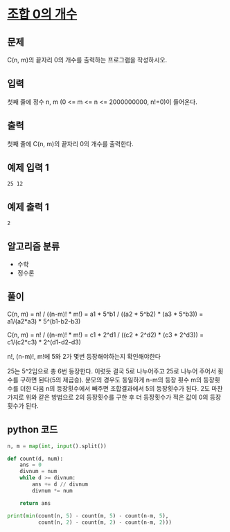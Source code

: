 # [조합 0의 개수](https://www.acmicpc.net/problem/2004)

## 문제
C(n, m)의 끝자리 0의 개수를 출력하는 프로그램을 작성하시오.

## 입력
첫째 줄에 정수 n, m (0 <= m <= n <= 2000000000, n!=0)이 들어온다.

## 출력
첫째 줄에 C(n, m)의 끝자리 0의 개수를 출력한다.

## 예제 입력 1 
    25 12

## 예제 출력 1 
    2

## 알고리즘 분류
- 수학
- 정수론

## 풀이
C(n, m) = n! / ((n-m)! * m!) = a1 * 5^b1 / ((a2 * 5^b2) * (a3 * 5^b3)) = a1/(a2*a3) * 5^(b1-b2-b3)

C(n, m) = n! / ((n-m)! * m!) = c1 * 2^d1 / ((c2 * 2^d2) * (c3 * 2^d3)) = c1/(c2*c3) * 2^(d1-d2-d3)

n!, (n-m)!, m!에 5와 2가 몇번 등장해야하는지 확인해야한다

25는 5^2임으로 총 6번 등장한다. 이럿듯 결국 5로 나누어주고 25로 나누어 주어서 횟수를 구하면 된다(5의 제곱승). 분모의 경우도 동일하게 n-m의 등장 횟수 m의 등장횟수를 더한 다음 n의 등장횟수에서 빼주면 조합결과에서 5의 등장횟수가 된다. 2도 마찬가지로 위와 같은 방법으로 2의 등장횟수를 구한 후 더 등장횟수가 적은 값이 0의 등장횟수가 된다. 

## python 코드
```python
n, m = map(int, input().split())

def count(d, num):
    ans = 0
    divnum = num
    while d >= divnum:
        ans += d // divnum
        divnum *= num

    return ans

print(min(count(n, 5) - count(m, 5) - count(n-m, 5), 
          count(n, 2) - count(m, 2) - count(n-m, 2)))
```